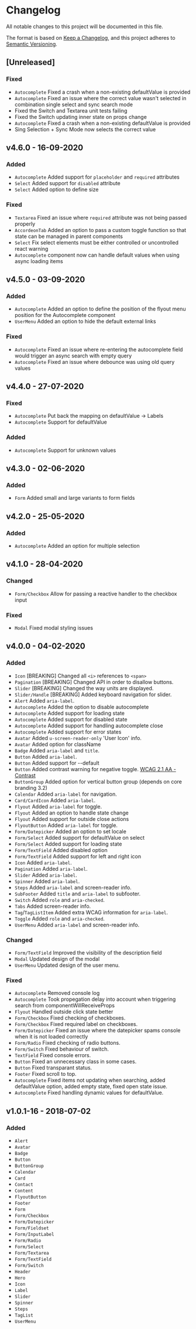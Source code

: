 # Changelog
All notable changes to this project will be documented in this file.

The format is based on [Keep a Changelog](http://keepachangelog.com/),
and this project adheres to [Semantic Versioning](https://semver.org/).

## [Unreleased]

### Fixed
- `Autocomplete` Fixed a crash when a non-existing defaultValue is provided
- `Autocomplete` Fixed an issue where the correct value wasn't selected in combination single select and sync search mode
- Fixed the Switch and Textarea unit tests failing
- Fixed the Switch updating inner state on props change
- `Autocomplete` Fixed a crash when a non-existing defaultValue is provided
- Sing Selection + Sync Mode now selects the correct value

## v4.6.0 - 16-09-2020

### Added
- `Autocomplete` Added support for `placeholder` and `required` attributes
- `Select` Added support for `disabled` attribute
- `Select` Added option to define size

### Fixed
- `Textarea` Fixed an issue where `required` attribute was not being passed properly
- `AccordeonTab` Added an option to pass a custom toggle function so that state can be managed in parent components
- `Select` Fix select elements must be either controlled or uncontrolled react warning
- `Autocomplete` component now can handle default values when using async loading items


## v4.5.0 - 03-09-2020

### Added
- `Autocomplete` Added an option to define the position of the flyout menu position for the Autocomplete component
- `UserMenu` Added an option to hide the default external links

### Fixed
- `Autocomplete` Fixed an issue where re-entering the autocomplete field would trigger an async search with empty query
- `Autocomplete` Fixed an issue where debounce was using old query values


## v4.4.0 - 27-07-2020

### Fixed
- `Autocomplete` Put back the mapping on defaultValue -> Labels
- `Autocomplete` Support for defaultValue

### Added
- `Autocomplete` Support for unknown values


## v4.3.0 - 02-06-2020

### Added
- `Form` Added small and large variants to form fields


## v4.2.0 - 25-05-2020

### Added
- `Autocomplete` Added an option for multiple selection


## v4.1.0 - 28-04-2020

### Changed
- `Form/Checkbox` Allow for passing a reactive handler to the checkbox input

### Fixed
- `Modal` Fixed modal styling issues


## v4.0.0 - 04-02-2020

### Added
- `Icon` [BREAKING] Changed all `<i>` references to `<span>`
- `Pagination` [BREAKING] Changed API in order to disallow buttons.
- `Slider` [BREAKING] Changed the way units are displayed.
- `Slider/Handle` [BREAKING] Added keyboard navigation for slider.
- `Alert` Added `aria-label`.
- `Autocomplete` Added the option to disable autocomplete
- `Autocomplete` Added support for loading state
- `Autocomplete` Added support for disabled state
- `Autocomplete` Added support for handling autocomplete close
- `Autocomplete` Added support for error states
- `Avatar` Added `u-screen-reader-only` 'User Icon' info.
- `Avatar` Added option for className
- `Badge` Added `aria-label` and `title`.
- `Button` Added `aria-label`.
- `Button` Added support for --default
- `Button` Added contrast warning for negative toggle. [WCAG 2.1 AA - Contrast](https://www.w3.org/TR/WCAG21/#contrast-minimum)
- `ButtonGroup` Added option for vertical button group (depends on core branding 3.2)
- `Calendar` Added `aria-label` for navigation.
- `Card/CardIcon` Added `aria-label`.
- `Flyout` Added `aria-label` for toggle.
- `Flyout` Added an option to handle state change
- `Flyout` Added support for outside close actions
- `FlyoutButton` Added `aria-label` for toggle.
- `Form/Datepicker` Added an option to set locale
- `Form/Select` Added support for defaultValue on select
- `Form/Select` Added support for loading state
- `Form/TextField` Added disabled option
- `Form/TextField` Added support for left and right icon
- `Icon` Added `aria-label`.
- `Pagination` Added `aria-label`.
- `Slider` Added `aria-label`.
- `Spinner` Added `aria-label`.
- `Steps` Added `aria-label` and screen-reader info.
- `SubFooter` Added `title` and `aria-label` to subfooter.
- `Switch` Added `role` and `aria-checked`.
- `Tabs` Added screen-reader info.
- `Tag`/`TagListItem` Added extra WCAG information for `aria-label`.
- `Toggle` Added `role` and `aria-checked`.
- `UserMenu` Added `aria-label` and screen-reader info.

### Changed
- `Form/TextField` Improved the visibility of the description field
- `Modal` Updated design of the modal
- `UserMenu` Updated design of the user menu.

### Fixed
- `Autocomplete` Removed console log
- `Autocomplete` Took propegation delay into account when triggering search from componentWillReceiveProps
- `Flyout` Handled outside click state better
- `Form/Checkbox` Fixed checking of checkboxes.
- `Form/Checkbox` Fixed required label on checkboxes.
- `Form/Datepicker` Fixed an issue where the datepicker spams console when it is not loaded correctly
- `Form/Radio` Fixed checking of radio buttons.
- `Form/Switch` Fixed behaviour of switch.
- `TextField` Fixed console errors.
- `Button` Fixed an unnecessary class in some cases.
- `Button` Fixed transparant status.
- `Footer` Fixed scroll to top.
- `Autocomplete` Fixed items not updating when searching, added defaultValue option, added empty state, fixed open state issue.
- `Autocomplete` Fixed handling dynamic values for defaultValue.



## v1.0.1-16 - 2018-07-02
### Added
- `Alert`
- `Avatar`
- `Badge`
- `Button`
- `ButtonGroup`
- `Calendar`
- `Card`
- `Contact`
- `Content`
- `FlyoutButton`
- `Footer`
- `Form`
- `Form/Checkbox`
- `Form/Datepicker`
- `Form/Fieldset`
- `Form/InputLabel`
- `Form/Radio`
- `Form/Select`
- `Form/Textarea`
- `Form/TextField`
- `Form/Switch`
- `Header`
- `Hero`
- `Icon`
- `Label`
- `Slider`
- `Spinner`
- `Steps`
- `TagList`
- `UserMenu`
